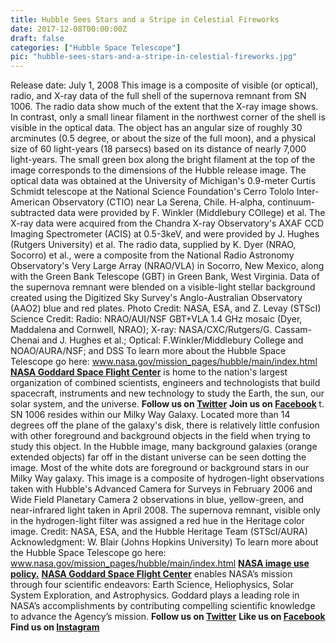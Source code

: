 ```yaml
---
title: Hubble Sees Stars and a Stripe in Celestial Fireworks
date: 2017-12-08T00:00:00Z
draft: false
categories: ["Hubble Space Telescope"]
pic: "hubble-sees-stars-and-a-stripe-in-celestial-fireworks.jpg"
---
```

Release date:  July 1, 2008  This image is a composite of visible (or optical), radio, and X-ray data of the full shell of the supernova remnant from SN 1006. The radio data show much of the extent that the X-ray image shows. In contrast, only a small linear filament in the northwest corner of the shell is visible in the optical data. The object has an angular size of roughly 30 arcminutes (0.5 degree, or about the size of the full moon), and a physical size of 60 light-years (18 parsecs) based on its distance of nearly 7,000 light-years. The small green box along the bright filament at the top of the image corresponds to the dimensions of the Hubble release image.  The optical data was obtained at the University of Michigan's 0.9-meter Curtis Schmidt telescope at the National Science Foundation's Cerro Tololo Inter-American Observatory (CTIO) near La Serena, Chile. H-alpha, continuum-subtracted data were provided by F. Winkler (Middlebury COllege) et al. The X-ray data were acquired from the Chandra X-ray Observatory's AXAF CCD Imaging Spectrometer (ACIS) at 0.5-3keV, and were provided by J. Hughes (Rutgers University) et al. The radio data, supplied by K. Dyer (NRAO, Socorro) et al., were a composite from the National Radio Astronomy Observatory's Very Large Array (NRAO/VLA) in Socorro, New Mexico, along with the Green Bank Telescope (GBT) in Green Bank, West Virginia. Data of the supernova remnant were blended on a visible-light stellar background created using the Digitized Sky Survey's Anglo-Australian Observatory (AAO2) blue and red plates.  Photo Credit: NASA, ESA, and Z. Levay (STScI) Science Credit: Radio: NRAO/AUI/NSF GBT+VLA 1.4 GHz mosaic (Dyer, Maddalena and Cornwell, NRAO); X-ray: NASA/CXC/Rutgers/G. Cassam-Chenai and J. Hughes et al.; Optical: F.Winkler/Middlebury College and NOAO/AURA/NSF; and DSS  To learn more about the Hubble Space Telescope go here: <a href="http://www.nasa.gov/mission_pages/hubble/main/index.html" rel="nofollow">www.nasa.gov/mission_pages/hubble/main/index.html</a>   <b><a href="http://www.nasa.gov/centers/goddard/home/index.html" rel="nofollow">NASA Goddard Space Flight Center</a></b>  is home to the nation's largest organization of combined scientists, engineers and technologists that build spacecraft, instruments and new technology to study the Earth, the sun, our solar system, and the universe.  <b>Follow us on <a href="http://twitter.com/NASAGoddardPix" rel="nofollow">Twitter</a></b>  <b>Join us on <a href="http://www.facebook.com/pages/Greenbelt-MD/NASA-Goddard/395013845897?ref=tsd" rel="nofollow">Facebook</a><b> </b></b>t.  SN 1006 resides within our Milky Way Galaxy. Located more than 14 degrees off the plane of the galaxy's disk, there is relatively little confusion with other foreground and background objects in the field when trying to study this object. In the Hubble image, many background galaxies (orange extended objects) far off in the distant universe can be seen dotting the image. Most of the white dots are foreground or background stars in our Milky Way galaxy.  This image is a composite of hydrogen-light observations taken with Hubble's Advanced Camera for Surveys in February 2006 and Wide Field Planetary Camera 2 observations in blue, yellow-green, and near-infrared light taken in April 2008. The supernova remnant, visible only in the hydrogen-light filter was assigned a red hue in the Heritage color image.  Credit: NASA, ESA, and the Hubble Heritage Team (STScI/AURA) Acknowledgment: W. Blair (Johns Hopkins University)  To learn more about the Hubble Space Telescope go here:  <a href="http://www.nasa.gov/mission_pages/hubble/main/index.html" rel="nofollow">www.nasa.gov/mission_pages/hubble/main/index.html</a>  <b><a href="http://www.nasa.gov/audience/formedia/features/MP_Photo_Guidelines.html" rel="nofollow">NASA image use policy.</a></b>  <b><a href="http://www.nasa.gov/centers/goddard/home/index.html" rel="nofollow">NASA Goddard Space Flight Center</a></b> enables NASA’s mission through four scientific endeavors: Earth Science, Heliophysics, Solar System Exploration, and Astrophysics. Goddard plays a leading role in NASA’s accomplishments by contributing compelling scientific knowledge to advance the Agency’s mission.  <b>Follow us on <a href="http://twitter.com/NASAGoddardPix" rel="nofollow">Twitter</a></b>  <b>Like us on <a href="http://www.facebook.com/pages/Greenbelt-MD/NASA-Goddard/395013845897?ref=tsd" rel="nofollow">Facebook</a></b>  <b>Find us on <a href="http://instagram.com/nasagoddard?vm=grid" rel="nofollow">Instagram</a></b>